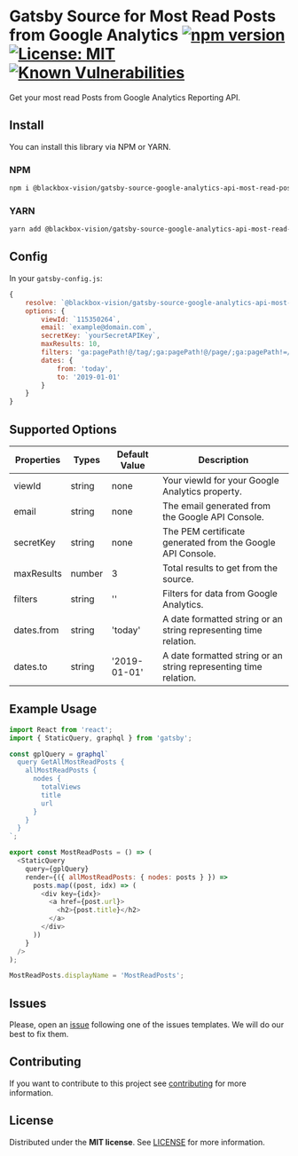 # Gatsby Source for Most Read Posts from Google Analytics [![npm version](https://badge.fury.io/js/%40blackbox-vision%2Fgatsby-source-google-analytics-api-most-read-posts.svg)](https://badge.fury.io/js/%40blackbox-vision%2Fgatsby-source-google-analytics-api-most-read-posts) [![License: MIT](https://img.shields.io/badge/License-MIT-brightgreen.svg)](https://opensource.org/licenses/MIT) [![Known Vulnerabilities](https://snyk.io/test/github/blackboxvision/gatsby-source-analytics-most-read-posts/badge.svg)](https://snyk.io/test/github/blackboxvision/gatsby-source-analytics-most-read-posts)

Get your most read Posts from Google Analytics Reporting API.

## Install

You can install this library via NPM or YARN.

### NPM

```bash
npm i @blackbox-vision/gatsby-source-google-analytics-api-most-read-posts
```

### YARN

```bash
yarn add @blackbox-vision/gatsby-source-google-analytics-api-most-read-posts
```

## Config

In your `gatsby-config.js`:

```javascript
{
    resolve: `@blackbox-vision/gatsby-source-google-analytics-api-most-read-posts`,
    options: {
        viewId: `115350264`,
        email: `example@domain.com`,
        secretKey: `yourSecretAPIKey`,
        maxResults: 10,
        filters: 'ga:pagePath!@/tag/;ga:pagePath!@/page/;ga:pagePath!=/;ga:pageTitle!=(not set);ga:pagePath!@&',
        dates: {
            from: 'today',
            to: '2019-01-01'
        }
    }
}
```

## Supported Options

| Properties | Types  | Default Value | Description                                                      |
| ---------- | ------ | ------------- | ---------------------------------------------------------------- |
| viewId     | string | none          | Your viewId for your Google Analytics property.                  |
| email      | string | none          | The email generated from the Google API Console.                 |
| secretKey  | string | none          | The PEM certificate generated from the Google API Console.       |
| maxResults | number | 3             | Total results to get from the source.                            |
| filters    | string | ''            | Filters for data from Google Analytics.                          |
| dates.from | string | 'today'       | A date formatted string or an string representing time relation. |
| dates.to   | string | '2019-01-01'  | A date formatted string or an string representing time relation. |

## Example Usage

```javascript
import React from 'react';
import { StaticQuery, graphql } from 'gatsby';

const gplQuery = graphql`
  query GetAllMostReadPosts {
    allMostReadPosts {
      nodes {
        totalViews
        title
        url
      }
    }
  }
`;

export const MostReadPosts = () => (
  <StaticQuery
    query={gplQuery}
    render={({ allMostReadPosts: { nodes: posts } }) =>
      posts.map((post, idx) => (
        <div key={idx}>
          <a href={post.url}>
            <h2>{post.title}</h2>
          </a>
        </div>
      ))
    }
  />
);

MostReadPosts.displayName = 'MostReadPosts';
```

## Issues

Please, open an [issue](https://github.com/BlackBoxVision/gatsby-source-analytics-most-read-posts/issues) following one of the issues templates. We will do our best to fix them.

## Contributing

If you want to contribute to this project see [contributing](https://github.com/BlackBoxVision/gatsby-source-analytics-most-read-posts/blob/master/CONTRIBUTING.md) for more information.

## License

Distributed under the **MIT license**. See [LICENSE](https://github.com/BlackBoxVision/gatsby-source-analytics-most-read-posts/blob/master/LICENSE) for more information.
